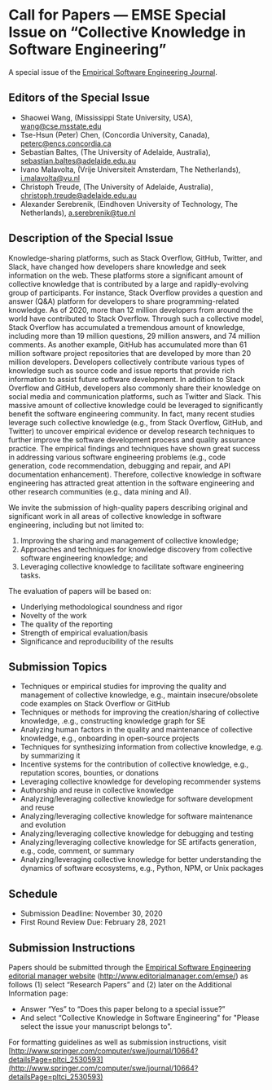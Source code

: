 # Call for Papers — EMSE Special Issue on “Collective Knowledge in Software Engineering”

A special issue of the [Empirical Software Engineering Journal](http://www.springer.com/computer/swe/journal/10664).

## Editors of the Special Issue

- Shaowei Wang, (Mississippi State University, USA), wang@cse.msstate.edu
- Tse-Hsun (Peter) Chen, (Concordia University, Canada), peterc@encs.concordia.ca
- Sebastian Baltes, (The University of Adelaide, Australia), sebastian.baltes@adelaide.edu.au
- Ivano Malavolta, (Vrije Universiteit Amsterdam, The Netherlands), i.malavolta@vu.nl
- Christoph Treude, (The University of Adelaide, Australia), christoph.treude@adelaide.edu.au
- Alexander Serebrenik, (Eindhoven University of Technology, The Netherlands), a.serebrenik@tue.nl

## Description of the Special Issue
Knowledge-sharing platforms, such as Stack Overflow, GitHub, Twitter, and Slack, have changed how developers share knowledge and seek information on the web. These platforms store a significant amount of collective knowledge that is contributed by a large and rapidly-evolving group of participants. For instance, Stack Overflow provides a question and answer (Q&A) platform for developers to share programming-related knowledge. As of 2020, more than 12 million developers from around the world have contributed to Stack Overflow. Through such a collective model, Stack Overflow has accumulated a tremendous amount of knowledge, including more than 19 million questions, 29 million answers, and 74 million comments. As another example, GitHub has accumulated more than 61 million software project repositories that are developed by more than 20 million developers. Developers collectively contribute various types of knowledge such as source code and issue reports that provide rich information to assist future software development. In addition to Stack Overflow and GitHub, developers also commonly share their knowledge on social media and communication platforms, such as Twitter and Slack. This massive amount of collective knowledge could be leveraged to significantly benefit the software engineering community. In fact, many recent studies leverage such collective knowledge (e.g., from Stack Overflow, GitHub, and Twitter) to uncover empirical evidence or develop research techniques to further improve the software development process and quality assurance practice. The empirical findings and techniques have shown great success in addressing various software engineering problems (e.g., code generation, code recommendation, debugging and repair, and API documentation enhancement). Therefore, collective knowledge in software engineering has attracted great attention in the software engineering and other research communities (e.g., data mining and AI).

We invite the submission of high-quality papers describing original and significant work in all areas of collective knowledge in software engineering, including but not limited to:

1. Improving the sharing and management of collective knowledge;
2. Approaches and techniques for knowledge discovery from collective software engineering knowledge; and
3. Leveraging collective knowledge to facilitate software engineering tasks.

The evaluation of papers will be based on:
- Underlying methodological soundness and rigor
- Novelty of the work
- The quality of the reporting
- Strength of empirical evaluation/basis
- Significance and reproducibility of the results

## Submission Topics
-   Techniques or empirical studies for improving the quality and management of collective knowledge, e.g., maintain insecure/obsolete code examples on Stack Overflow or GitHub
-   Techniques or methods for improving the creation/sharing of collective knowledge, .e.g., constructing knowledge graph for SE
-   Analyzing human factors in the quality and maintenance of collective knowledge, e.g., onboarding in open-source projects
-   Techniques for synthesizing information from collective knowledge, e.g. by summarizing it
-   Incentive systems for the contribution of collective knowledge, e.g., reputation scores, bounties, or donations
-   Leveraging collective knowledge for developing recommender systems
-   Authorship and reuse in collective knowledge
-   Analyzing/leveraging collective knowledge for software development and reuse
-   Analyzing/leveraging collective knowledge for software maintenance and evolution
-   Analyzing/leveraging collective knowledge for debugging and testing
-   Analyzing/leveraging collective knowledge for SE artifacts generation, e.g., code, comment, or summary
-   Analyzing/leveraging collective knowledge for better understanding the dynamics of software ecosystems, e.g., Python, NPM, or Unix packages

## Schedule
- Submission Deadline: November 30, 2020  
- First Round Review Due: February 28, 2021  

## Submission Instructions
Papers should be submitted through the [Empirical Software Engineering editorial manager website](http://www.editorialmanager.com/emse/) (http://www.editorialmanager.com/emse/) as follows (1) select “Research Papers” and (2) later on the Additional Information page:
- Answer “Yes” to “Does this paper belong to a special issue?”
- And select “Collective Knowledge in Software Engineering" for "Please select the issue your manuscript belongs to".

For formatting guidelines as well as submission instructions, visit [http://www.springer.com/computer/swe/journal/10664?detailsPage=pltci_2530593](http://www.springer.com/computer/swe/journal/10664?detailsPage=pltci_2530593)

